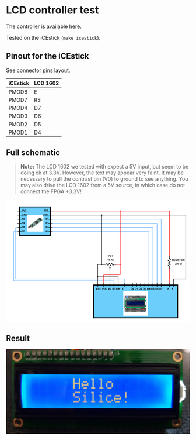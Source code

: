 # LCD controller test

The controller is available [here](../common/lcd.ice).

Tested on the iCEstick (`make icestick`).

## Pinout for the iCEstick

See [connector pins layout](../../frameworks/boards/icestick/icestick.pcf).

| iCEstick | LCD 1602 |
|----------|----------|
| PMOD8    | E        |
| PMOD7    | RS       |
| PMOD4    | D7       |
| PMOD3    | D6       |
| PMOD2    | D5       |
| PMOD1    | D4       |

## Full schematic

> **Note:** The LCD 1602 we tested with expect a 5V input, but seem to be doing ok at 3.3V. However, the text may appear very faint. It may be necessary to pull the contrast pin (V0) to ground to see anything. You may also drive the LCD 1602 from a 5V source, in which case do not connect the FPGA +3.3V!

![](./ice40-schematic.png)

## Result

![](./hello-silice.jpg)
